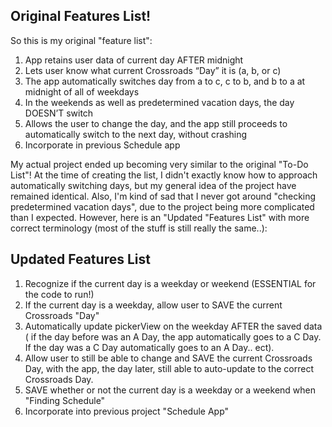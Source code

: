 ## Original Features List!

So this is my original "feature list":

1. App retains user data of current day AFTER midnight
2. Lets user know what current Crossroads “Day” it is (a, b, or c)
3. The app automatically switches day from a to c, c to b, and b to a at midnight of all of weekdays
4. In the weekends as well as predetermined vacation days, the day DOESN’T switch
5. Allows the user to change the day, and the app still proceeds to automatically switch to the next day, without crashing
6. Incorporate in previous Schedule app

My actual project ended up becoming very similar to the original "To-Do List"! At the time of creating the list, I didn't exactly know how to approach automatically switching days, but my general idea of the project have remained identical. Also, I'm kind of sad that I never got around "checking predetermined vacation days", due to the project being more complicated than I expected. However, here is an "Updated "Features List" with more correct terminology (most of the stuff is still really the same..):

## Updated Features List

1. Recognize if the current day is a weekday or weekend (ESSENTIAL for the code to run!)
2. If the current day is a weekday, allow user to SAVE the current Crossroads "Day"
3.  Automatically update pickerView on the weekday AFTER the saved data ( if the day before was an A Day,  the app automatically goes to a C Day. If the day was a C Day automatically goes to an A Day.. ect).
2. Allow user to still be able to change and SAVE the current Crossroads Day,  with the app, the day later, still able to auto-update to the correct Crossroads Day.
5. SAVE whether or not the current day is a weekday or a weekend when "Finding Schedule"
4. Incorporate into previous project "Schedule App"

